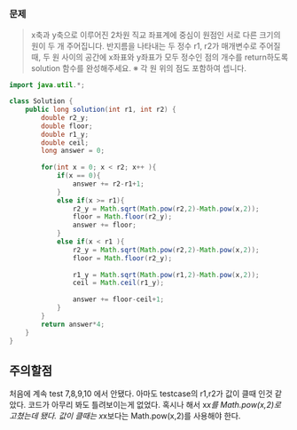 ### 문제
> x축과 y축으로 이루어진 2차원 직교 좌표계에 중심이 원점인 서로 다른 크기의 원이 두 개 주어집니다. 반지름을 나타내는 두 정수 r1, r2가 매개변수로 주어질 때, 두 원 사이의 공간에 x좌표와 y좌표가 모두 정수인 점의 개수를 return하도록 solution 함수를 완성해주세요.
> ※ 각 원 위의 점도 포함하여 셉니다.

```java
import java.util.*;

class Solution {
    public long solution(int r1, int r2) {
        double r2_y;
        double floor;
        double r1_y;
        double ceil;
        long answer = 0;
        
        for(int x = 0; x < r2; x++ ){
            if(x == 0){
                answer += r2-r1+1;
            }
            else if(x >= r1){
                r2_y = Math.sqrt(Math.pow(r2,2)-Math.pow(x,2));
                floor = Math.floor(r2_y);
                answer += floor;
            }
            else if(x < r1 ){
                r2_y = Math.sqrt(Math.pow(r2,2)-Math.pow(x,2));
                floor = Math.floor(r2_y);
                
                r1_y = Math.sqrt(Math.pow(r1,2)-Math.pow(x,2));
                ceil = Math.ceil(r1_y);
                
                answer += floor-ceil+1;
            }
        }
        return answer*4;
    }
}
```

## 주의할점
처음에 계속 test 7,8,9,10 에서 안됐다. 아마도 testcase의 r1,r2가 값이 클때 인것 같았다.
코드가 아무리 봐도 틀려보이는게 없었다. 혹시나 해서 x*x를 Math.pow(x,2)로 고쳤는데 됐다.
값이 클때는 x*x보다는 Math.pow(x,2)를 사용해야 한다.

